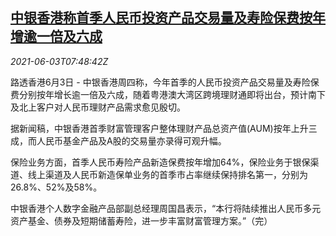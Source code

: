 <!--1622707263000-->
[中银香港称首季人民币投资产品交易量及寿险保费按年增逾一倍及六成](https://cn.reuters.com/article/boc-hk-rmb-products-0603-thur-idCNKCS2DF0N8)
------

<div><i>2021-06-03T07:48:42Z</i></div><p>路透香港6月3日 - 中银香港周四称，今年首季的人民币投资产品交易量及寿险保费分别按年增长逾一倍及六成，随着粤港澳大湾区跨境理财通即将出台，预计南下及北上客户对人民币理财产品需求愈见殷切。</p><p>据新闻稿，中银香港首季财富管理客户整体理财产品总资产值(AUM)按年上升三成，而人民币基金产品及A股的交易量亦录得可观升幅。</p><p>保险业务方面，首季人民币寿险产品新造保费按年增加64%，保险业务于银保渠道、线上渠道及人民币新造保单业务的首季市占率继续保持排名第一，分别为26.8%、52%及58%。</p><p>中银香港个人数字金融产品部副总经理周国昌表示，“本行将陆续推出人民币多元资产基金、债券及短期储蓄寿险，进一步丰富财富管理方案。”（完）</p>
